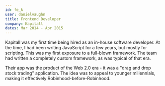 ```yaml
---
id: fe_k
user: danielvaughn
title: Frontend Developer
company: Kapitall
dates: Mar 2014 - Apr 2015
---
```


Kapitall was my first time being hired as an in-house software developer.
At the time, I had been writing JavaScript for a few years,
but mostly for scripting.
This was my first exposure to a full-blown framework.
The team had written a completely custom framework, as was typical of that era.

Their app was the product of the Web 2.0 era - it was a "drag and drop stock trading" application.
The idea was to appeal to younger millennials, making it effectively Robinhood-before-Robinhood.
